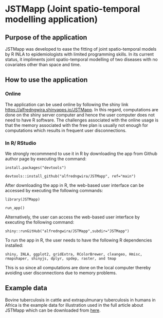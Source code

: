 # JSTMapp (Joint spatio-temporal modelling application)
## Purpose of the application
JSTMapp was developed to ease the fitting of joint spatio-temporal models by R INLA to epidemiologists with limited programming skills. In its current status, it impliments joint spatio-temporal modelling of two diseases with no covariates other than space and time.
## How to use the application
### Online
The application can be used online by following the shiny link https://alfredngwira.shinyapps.io/JSTMapp. In this regard, computations are done on the shiny server computer and hence the user computer does not need to have R software. The challenges associated with the online usage is that the memory associated with the free plan is usually not enough for computations which results in frequent user disconnections. 
### In R/ RStudio
We strongly recommnend to use it in R by downloading the app from Github author page by executing the command:

```install.packages("devtools")```

```devtools::install_github("alfredngwira/JSTMapp", ref="main")```

After downloading the app in R, the web-based user interface can be accessed by executing the following commands:

```library(JSTMapp)```

```run_app()```

Alternatively, the user can access the web-based user interface by executing the following command:

```shiny::runGitHub("alfredngwira/JSTMapp",subdir="JSTMapp")```

To run the app in R, the user needs to have the following R dependencies installed:

```shiny, INLA, ggplot2, gridExtra, RColorBrewer, cleangeo, Hmisc, rmapshaper, shinyjs, dplyr, spdep, raster, and tmap```

This is so since all computations are done on the local computer thereby avoiding user disconnections due to memory problems. 

## Example data
Bovine tuberculosis in cattle and extrapulmunary tuberculosis in humans in Africa is the example data for illustration used in the full article about JSTMapp which can be downloaded from [here](https://github.com/alfredngwira/JSTMapp/blob/main/JSTMapp/joint.csv).

